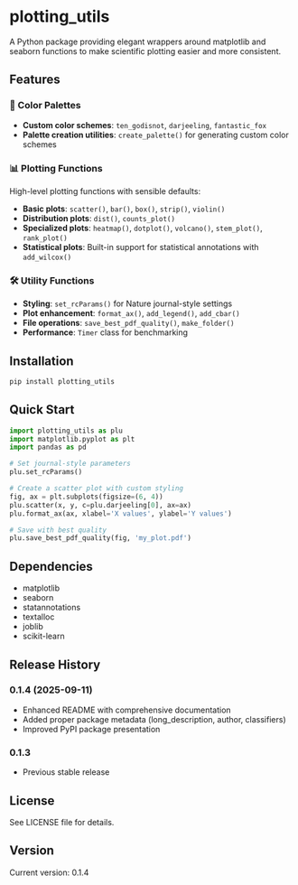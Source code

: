 # plotting_utils

A Python package providing elegant wrappers around matplotlib and seaborn functions to make scientific plotting easier and more consistent.

## Features

### 🎨 Color Palettes
- **Custom color schemes**: `ten_godisnot`, `darjeeling`, `fantastic_fox`
- **Palette creation utilities**: `create_palette()` for generating custom color schemes

### 📊 Plotting Functions
High-level plotting functions with sensible defaults:
- **Basic plots**: `scatter()`, `bar()`, `box()`, `strip()`, `violin()`
- **Distribution plots**: `dist()`, `counts_plot()`
- **Specialized plots**: `heatmap()`, `dotplot()`, `volcano()`, `stem_plot()`, `rank_plot()`
- **Statistical plots**: Built-in support for statistical annotations with `add_wilcox()`

### 🛠 Utility Functions
- **Styling**: `set_rcParams()` for Nature journal-style settings
- **Plot enhancement**: `format_ax()`, `add_legend()`, `add_cbar()`
- **File operations**: `save_best_pdf_quality()`, `make_folder()`
- **Performance**: `Timer` class for benchmarking

## Installation

```bash
pip install plotting_utils
```

## Quick Start

```python
import plotting_utils as plu
import matplotlib.pyplot as plt
import pandas as pd

# Set journal-style parameters
plu.set_rcParams()

# Create a scatter plot with custom styling
fig, ax = plt.subplots(figsize=(6, 4))
plu.scatter(x, y, c=plu.darjeeling[0], ax=ax)
plu.format_ax(ax, xlabel='X values', ylabel='Y values')

# Save with best quality
plu.save_best_pdf_quality(fig, 'my_plot.pdf')
```

## Dependencies

- matplotlib
- seaborn  
- statannotations
- textalloc
- joblib
- scikit-learn

## Release History

### 0.1.4 (2025-09-11)
- Enhanced README with comprehensive documentation
- Added proper package metadata (long_description, author, classifiers)
- Improved PyPI package presentation

### 0.1.3
- Previous stable release

## License

See LICENSE file for details.

## Version

Current version: 0.1.4
